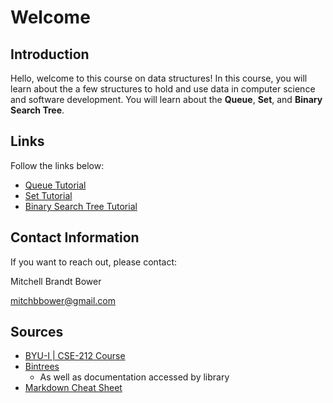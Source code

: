 # Welcome

## Introduction

Hello, welcome to this course on data structures! In this course, you will learn about the a few structures to hold and use data in computer science and software development. You will learn about the **Queue**, **Set**, and **Binary Search Tree**.

## Links

Follow the links below:
* [Queue Tutorial](queue.md)
* [Set Tutorial](set.md)
* [Binary Search Tree Tutorial](tree.md)

## Contact Information

If you want to reach out, please contact:

Mitchell Brandt Bower

mitchbbower@gmail.com

## Sources

* [BYU-I | CSE-212 Course](https://github.com/byui-cse/cse212-course)
* [Bintrees](https://pypi.org/project/bintrees/)
    * As well as documentation accessed by library
* [Markdown Cheat Sheet](https://www.markdownguide.org/cheat-sheet/)